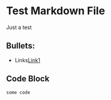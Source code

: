 # Test Markdown File

Just a test

## Bullets:
* Links[Link1](https://example.com)

## Code Block
```
some code
```